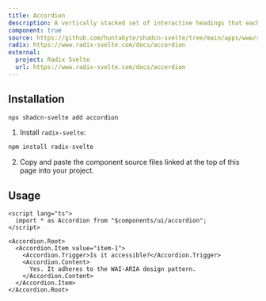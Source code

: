 ```yaml
---
title: Accordion
description: A vertically stacked set of interactive headings that each reveal a section of content.
component: true
source: https://github.com/huntabyte/shadcn-svelte/tree/main/apps/www/src/lib/components/ui/accordion
radix: https://www.radix-svelte.com/docs/accordion
external:
  project: Radix Svelte
  url: https://www.radix-svelte.com/docs/accordion
---
```


<script>
    import { AccordionDemo, ComponentExample, ManualInstall } from '$components/docs';
</script>

<ComponentExample src="src/lib/components/docs/examples/accordion/AccordionDemo.svelte">

<div slot="example" style="max-width: 70%; width: 100%;">
<AccordionDemo />
</div>

</ComponentExample>

## Installation

```bash
npx shadcn-svelte add accordion
```

<ManualInstall>

1. Install `radix-svelte`:

```bash
npm install radix-svelte
```

2. Copy and paste the component source files linked at the top of this page into your project.

</ManualInstall>

## Usage

```svelte
<script lang="ts">
  import * as Accordion from "$components/ui/accordion";
</script>

<Accordion.Root>
  <Accordion.Item value="item-1">
    <Accordion.Trigger>Is it accessible?</Accordion.Trigger>
    <Accordion.Content>
      Yes. It adheres to the WAI-ARIA design pattern.
    </Accordion.Content>
  </Accordion.Item>
</Accordion.Root>
```
